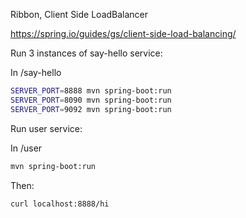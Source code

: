Ribbon, Client Side LoadBalancer

https://spring.io/guides/gs/client-side-load-balancing/

Run 3 instances of say-hello service:

In /say-hello
```bash
SERVER_PORT=8888 mvn spring-boot:run
SERVER_PORT=8090 mvn spring-boot:run
SERVER_PORT=9092 mvn spring-boot:run
```
Run user service:

In /user

```bash
mvn spring-boot:run
```

Then:

```bash
curl localhost:8888/hi
```


